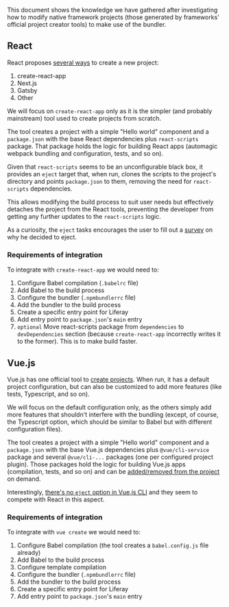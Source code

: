 This document shows the knowledge we have gathered after investigating how to modify native framework projects (those generated by frameworks' official project creator tools) to make use of the bundler.

## React

React proposes [several ways](https://reactjs.org/docs/create-a-new-react-app.html#recommended-toolchains) to create a new project:

1. create-react-app
2. Next.js
3. Gatsby
4. Other

We will focus on `create-react-app` only as it is the simpler (and probably mainstream) tool used to create projects from scratch.

The tool creates a project with a simple "Hello world" component and a `package.json` with the base React dependencies plus `react-scripts` package. That package holds the logic for building React apps (automagic webpack bundling and configuration, tests, and so on).

Given that `react-scripts` seems to be an unconfigurable black box, it provides an `eject` target that, when run, clones the scripts to the project's directory and points `package.json` to them, removing the need for `react-scripts` dependencies. 

This allows modifying the build process to suit user needs but effectively detaches the project from the React tools, preventing the developer from getting any further updates to the `react-scripts` logic.

As a curiosity, the `eject` tasks encourages the user to fill out a [survey](https://docs.google.com/forms/d/e/1FAIpQLSfgwnbHqm6KIeROEdE6kqpbQQy9iV8BXJ3CXD5G9n8inPoyAQ/viewform?c=0&w=1) on why he decided to eject.

### Requirements of integration

To integrate with `create-react-app` we would need to:

1. Configure Babel compilation (`.babelrc` file)
2. Add Babel to the build process
3. Configure the bundler (`.npmbundlerrc` file)
4. Add the bundler to the build process
5. Create a specific entry point for Liferay
6. Add entry point to `package.json`'s `main` entry
7. `optional` Move react-scripts package from `dependencies` to `devDependencies` section (because `create-react-app` incorrectly writes it to the former). This is to make build faster.


## Vue.js

Vue.js has one official tool to [create projects](https://cli.vuejs.org/guide/creating-a-project.html#vue-create). When run, it has a default project configuration, but can also be customized to add more features (like tests, Typescript, and so on).

We will focus on the default configuration only, as the others simply add more features that shouldn't interfere with the bundling (except, of course, the Typescript option, which should be similar to Babel but with different configuration files).

The tool creates a project with a simple "Hello world" component and a `package.json` with the base Vue.js dependencies plus `@vue/cli-service` package and several `@vue/cli-...` packages (one per configured project plugin). Those packages hold the logic for building Vue.js apps (compilation, tests, and so on) and can be [added/removed from the project](https://cli.vuejs.org/guide/plugins-and-presets.html#installing-plugins-in-an-existing-project) on demand.

Interestingly, [there's no `eject` option in Vue.js CLI](https://cli.vuejs.org/guide/cli-service.html#configuration-without-ejecting) and they seem to compete with React in this aspect.

### Requirements of integration

To integrate with `vue create` we would need to:

1. Configure Babel compilation (the tool creates a `babel.config.js` file already)
2. Add Babel to the build process
3. Configure template compilation
4. Configure the bundler (`.npmbundlerrc` file)
5. Add the bundler to the build process
6. Create a specific entry point for Liferay
7. Add entry point to `package.json`'s `main` entry


